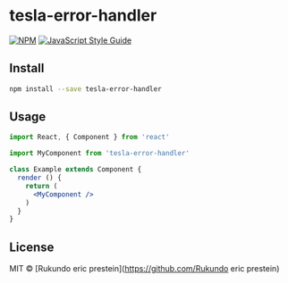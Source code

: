 # tesla-error-handler

> 

[![NPM](https://img.shields.io/npm/v/tesla-error-handler.svg)](https://www.npmjs.com/package/tesla-error-handler) [![JavaScript Style Guide](https://img.shields.io/badge/code_style-standard-brightgreen.svg)](https://standardjs.com)

## Install

```bash
npm install --save tesla-error-handler
```

## Usage

```jsx
import React, { Component } from 'react'

import MyComponent from 'tesla-error-handler'

class Example extends Component {
  render () {
    return (
      <MyComponent />
    )
  }
}
```

## License

MIT © [Rukundo eric prestein](https://github.com/Rukundo eric prestein)
